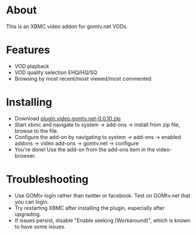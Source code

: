 
About
====================
This is an XBMC video addon for gomtv.net VODs.

Features
====================
* VOD playback
* VOD quality selection EHQ/HQ/SQ
* Browsing by most recent/most viewed/most commented

Installing
====================
* Download [plugin.video.gomtv.net-0.0.10.zip](http://i.hawth.ca/files/5/plugin.video.gomtv.net-0.0.10.zip)
* Start xbmc and navigate to system -> add-ons -> install from zip file, browse to the file.
* Configure the add-on by navigating to system -> add-ons -> enabled addons -> video add-ons -> gomtv.net -> configure
* You're done! Use the add-on from the add-ons item in the video-browser.

Troubleshooting
===============
* Use GOMtv login rather than twitter or facebook. Test on GOMtv.net that you
  can login.
* Try restarting XBMC after installing the plugin, especially after upgrading.
* If issues persist, disable "Enable seeking (Workaround)", which is known to
  have some issues.

